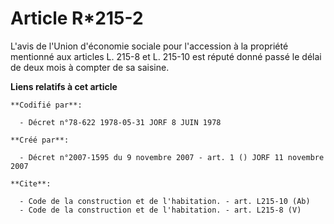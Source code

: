 # Article R*215-2

L'avis de l'Union d'économie sociale pour l'accession à la propriété mentionné aux articles L. 215-8 et L. 215-10 est réputé
donné passé le délai de deux mois à compter de sa saisine.

**Liens relatifs à cet article**

	**Codifié par**:

	  - Décret n°78-622 1978-05-31 JORF 8 JUIN 1978

	**Créé par**:

	  - Décret n°2007-1595 du 9 novembre 2007 - art. 1 () JORF 11 novembre 2007

	**Cite**:

	  - Code de la construction et de l'habitation. - art. L215-10 (Ab)
	  - Code de la construction et de l'habitation. - art. L215-8 (V)
